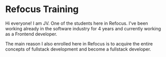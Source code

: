 # Refocus Training


Hi everyone! I am JV. One of the students here in Refocus. 
I've been working already in the software industry for 4 years and currently working 
as a Frontend developer. 

The main reason I also enrolled here in Refocus is to acquire the entire concepts of fullstack development and become
a fullstack developer.
